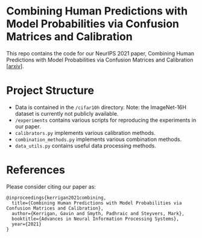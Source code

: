 # Combining Human Predictions with Model Probabilities via Confusion Matrices and Calibration

This repo contains the code for our NeurIPS 2021 paper, Combining Human Predictions with Model Probabilities via Confusion Matrices and Calibration [[arxiv](https://arxiv.org/abs/2109.14591)].

# Project Structure

- Data is contained in the `/cifar10h` directory. Note: the ImageNet-16H dataset is currently not publicly available.
- `/experiments` contains various scripts for reproducing the experiments in our paper.
- `calibrators.py` implements various calibration methods.
- `combination_methods.py` implements various combination methods.
- `data_utils.py` contains useful data processing methods.

# References
Please consider citing our paper as:
```
@inproceedings{kerrigan2021combining,
  title={Combining Human Predictions with Model Probabilities via Confusion Matrices and Calibration},
  author={Kerrigan, Gavin and Smyth, Padhraic and Steyvers, Mark},
  booktitle={Advances in Neural Information Processing Systems},
  year={2021}
}
```
